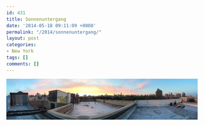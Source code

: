 ```yaml
---
id: 431
title: Sonnenuntergang
date: '2014-05-18 09:11:09 +0000'
permalink: "/2014/sonnenuntergang/"
layout: post
categories:
- New York
tags: []
comments: []
---
```

[![image](/files/2014/05/image-1024x221.jpeg)](/files/2014/05/image.jpeg)